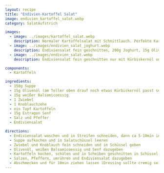 ```yaml
---
layout: recipe
title: "Endivien-Kartoffel Salat"
image: endivien_kartoffel_salat.webp
category: SalatAufstrich

images:
  - image: ../images/kartoffel_salat.webp
    description: Normaler Kartoffelsalat mit Schnittlauch. Perfekte Kartoffelsorte "Bernina" vom Biohof Anzböck GmbH (gekauft beim Spar). War noch besser als Ditta
  - image: ../images/endivien_salat_joghurt.webp
    description: Endiviensalat fein geschnitten, 200g Joghurt, 15g Olivenöl, 15g weißer Balsamicoessig, 2 Knoblauchzehen fein geschnitten. Passt super als Beilage zb zu Enchiladas
  - image: ../images/endivien_salat.webp
    description: Endiviensalat fein geschnitten nur mit Kürbiskernöl und dunklem Balsamico schmeckt sehr gut (einweichen + das süßliche Öl+Essig verhindern Bitterkeit)

components:
  - Kartoffeln

ingredients:
  - 150g Suppe
  - 15g Olivenöl (am Teller oben drauf noch etwas Kürbiskernöl passt super)
  - 15g weißer Balsamicoessig
  - 1 Zwiebel
  - 1 Knoblauchzehe
  - ein Topf Kartoffeln
  - 15g Estragon Senf
  - Salz und Pfeffer
  - Endiviensalat

directions:
  - Endiviensalat waschen und in Streifen schneiden, dann ca 5-10min in Wasser geben (damit er weniger bitter ist)
  - Suppe aufkochen und in Salatschüssel leeren
  - Zwiebel und Knoblauch fein schneiden und in Schüssel geben
  - Olivenöl, weißen Balsamicoessig und Senf dazugeben
  - Kartoffeln kochen, schälen und in Scheiben geschnitten in Schüssel geben (können noch leicht warm sein)
  - Salzen, Pfeffern, umrühren und Endiviensalat dazugeben
  - Abschmecken und für 10min ziehen lassen (Dressing sollte cremig sein)
---
```

